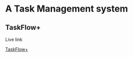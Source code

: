# A Task Management system 
## TaskFlow+

Live link

[TaskFlow+](https://react-task-manager.surge.sh/)

